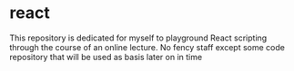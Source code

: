 # react

This repository is dedicated for myself to playground React scripting through the course of an online lecture. 
No fency staff except some code repository that will be used as basis later on in time
